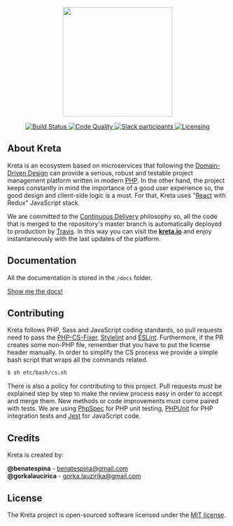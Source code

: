 <p align="center">
    <a href="https://kreta.io" target="_blank">
        <img width="250px" src="https://rawgithub.com/kreta/kreta/master/docs/_svg/logo.svg">
    </a>
</p>

<p align="center">
    <a href="https://travis-ci.org/kreta/Kreta">
        <img src="https://travis-ci.org/kreta/Kreta.svg?branch=master" alt="Build Status">
    </a>
    <a href="https://scrutinizer-ci.com/g/kreta/Kreta/?branch=master">
        <img src="https://scrutinizer-ci.com/g/kreta/Kreta/badges/quality-score.png?b=master" alt="Code Quality">
    </a>
    <a href="https://slackin-bcixopxwkb.now.sh">
        <img src="https://slackin-bcixopxwkb.now.sh/badge.svg" alt="Slack participants">
    </a>
    <a href="https://github.com/kreta/kreta/blob/master/LICENSE">
        <img src="https://poser.pugx.org/kreta/kreta/license.svg" alt="Licensing">
    </a>
</p>

## About Kreta
Kreta is an ecosystem based on microservices that following the [Domain-Driven Design][1] can provide a serious,
robust and testable project management platform written in modern [PHP][2]. In the other hand, the project keeps
constantly in mind the importance of a good user experience so, the good design and client-side logic is a must. For
that, Kreta uses "[React][3] with Redux" JavaScript stack.

We are committed to the [Continuous Delivery][10] philosophy so, all the code that is merged to the repository's
master branch is automatically deployed to production by [Travis](https://travis-ci.org/kreta/Kreta).
In this way you can visit the **[kreta.io][11]** and enjoy instantaneously with the last updates of the platform.

## Documentation
All the documentation is stored in the `/docs` folder.

[Show me the docs!](docs/index.md)

## Contributing
Kreta follows PHP, Sass and JavaScript coding standards, so pull requests need to pass the [PHP-CS-Fixer][5],
[Stylelint][6] and [ESLint][7]. Furthermore, if the PR creates some non-PHP file, remember that you have to put the
license header manually. In order to simplify the CS process we provide a simple bash script that wraps all the
commands related.
```bash
$ sh etc/bash/cs.sh
```

There is also a policy for contributing to this project. Pull requests must be explained step by step to make the
review process easy in order to accept and merge them. New methods or code improvements must come paired with
tests. We are using [PhpSpec][8] for PHP unit testing, [PHPUnit][12] for PHP integration tests and [Jest][9] for
JavaScript code.

## Credits
Kreta is created by:
>
**@benatespina** - [benatespina@gmail.com](mailto:benatespina@gmail.com)<br>
**@gorkalaucirica** - [gorka.lauzirika@gmail.com](mailto:gorka.lauzirika@gmail.com)

## License
The Kreta project is open-sourced software licensed under the [MIT license](https://raw.githubusercontent.com/kreta/kreta/master/LICENSE).

[1]: https://en.wikipedia.org/wiki/Domain-driven_design
[2]: http://php.net/
[3]: https://facebook.github.io/react/
[4]: http://demo.kreta.io/
[5]: http://cs.sensiolabs.org/
[6]: http://stylelint.io/
[7]: http://eslint.org/
[8]: http://www.phpspec.net/
[9]: https://facebook.github.io/jest/
[10]: https://en.wikipedia.org/wiki/Continuous_delivery
[11]: https://kreta.io/
[12]: https://phpunit.de/
